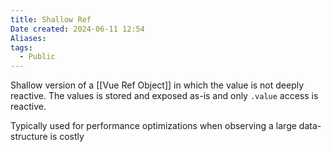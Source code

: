 ```yaml
---
title: Shallow Ref
Date created: 2024-06-11 12:54
Aliases:
tags: 
  - Public
---
```


Shallow version of a [[Vue Ref Object]] in which the value is not deeply reactive. The values is stored and exposed as-is and only `.value` access is reactive.

Typically used for performance optimizations when observing a large data-structure is costly
